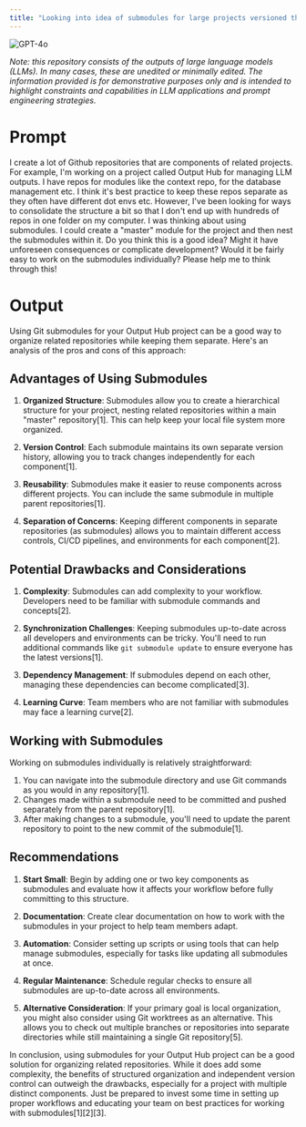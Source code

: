 ```yaml
---
title: "Looking into idea of submodules for large projects versioned through Github"
---
```

![GPT-4o](https://img.shields.io/badge/GPT--4o-3333FF?style=for-the-badge&logo=openai&logoColor=white)



*Note: this repository consists of the outputs of large language models (LLMs). In many cases, these are unedited or minimally edited. The information provided is for demonstrative purposes only and is intended to highlight constraints and capabilities in LLM applications and prompt engineering strategies.*


# Prompt

I create a lot of Github repositories that are components of related projects. For example, I'm working on a project called Output Hub for managing LLM outputs. I have repos for modules like the context repo, for the database management etc. I think it's best practice to keep these repos separate as they often have different dot envs etc. However, I've been looking for ways to consolidate the structure a bit so that I don't end up with hundreds of repos in one folder on my computer. I was thinking about using submodules. I could create a "master" module for the project and then nest the submodules within it. Do you think this is a good idea? Might it have unforeseen consequences or complicate development? Would it be fairly easy to work on the submodules individually? Please help me to think through this!
# Output

Using Git submodules for your Output Hub project can be a good way to organize related repositories while keeping them separate. Here's an analysis of the pros and cons of this approach:

## Advantages of Using Submodules

1. **Organized Structure**: Submodules allow you to create a hierarchical structure for your project, nesting related repositories within a main "master" repository[1]. This can help keep your local file system more organized.

2. **Version Control**: Each submodule maintains its own separate version history, allowing you to track changes independently for each component[1].

3. **Reusability**: Submodules make it easier to reuse components across different projects. You can include the same submodule in multiple parent repositories[1].

4. **Separation of Concerns**: Keeping different components in separate repositories (as submodules) allows you to maintain different access controls, CI/CD pipelines, and environments for each component[2].

## Potential Drawbacks and Considerations

1. **Complexity**: Submodules can add complexity to your workflow. Developers need to be familiar with submodule commands and concepts[2].

2. **Synchronization Challenges**: Keeping submodules up-to-date across all developers and environments can be tricky. You'll need to run additional commands like `git submodule update` to ensure everyone has the latest versions[1].

3. **Dependency Management**: If submodules depend on each other, managing these dependencies can become complicated[3].

4. **Learning Curve**: Team members who are not familiar with submodules may face a learning curve[2].

## Working with Submodules

Working on submodules individually is relatively straightforward:

1. You can navigate into the submodule directory and use Git commands as you would in any repository[1].
2. Changes made within a submodule need to be committed and pushed separately from the parent repository[1].
3. After making changes to a submodule, you'll need to update the parent repository to point to the new commit of the submodule[1].

## Recommendations

1. **Start Small**: Begin by adding one or two key components as submodules and evaluate how it affects your workflow before fully committing to this structure.

2. **Documentation**: Create clear documentation on how to work with the submodules in your project to help team members adapt.

3. **Automation**: Consider setting up scripts or using tools that can help manage submodules, especially for tasks like updating all submodules at once.

4. **Regular Maintenance**: Schedule regular checks to ensure all submodules are up-to-date across all environments.

5. **Alternative Consideration**: If your primary goal is local organization, you might also consider using Git worktrees as an alternative. This allows you to check out multiple branches or repositories into separate directories while still maintaining a single Git repository[5].

In conclusion, using submodules for your Output Hub project can be a good solution for organizing related repositories. While it does add some complexity, the benefits of structured organization and independent version control can outweigh the drawbacks, especially for a project with multiple distinct components. Just be prepared to invest some time in setting up proper workflows and educating your team on best practices for working with submodules[1][2][3].

 